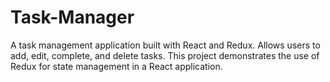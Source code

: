 # Task-Manager
A task management application built with React and Redux. Allows users to add, edit, complete, and delete tasks. This project demonstrates the use of Redux for state management in a React application.


